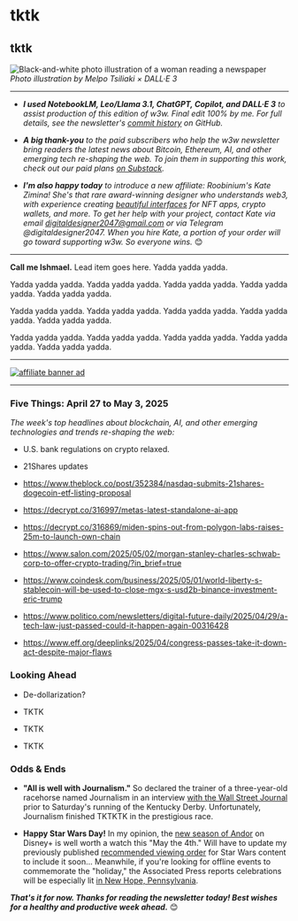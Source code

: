 # tktk
## tktk

![Black-and-white photo illustration of a woman reading a newspaper](https://w3w.news/img/newsreader-illo-melpo-tsiliaki-DALLE3-1920.jpg)
*Photo illustration by Melpo Tsiliaki × DALL·E 3*

<hr>

- _**I used NotebookLM, Leo/Llama 3.1, ChatGPT, Copilot, and DALL·E 3** to assist production of this edition of w3w. Final edit 100% by me. For full details, see the newsletter's [commit history](https://github.com/peteramckay/w3wnewsletter/commits) on GitHub._ <!-- Edit listed AIs as needed before final publication. -->

- _**A big thank-you** to the paid subscribers who help the w3w newsletter bring readers the latest news about Bitcoin, Ethereum, AI, and other emerging tech re-shaping the web. To join them in supporting this work, check out our paid plans [on Substack](https://w3wnews.substack.com/subscribe)._

- _**I'm also happy today** to introduce a new affiliate: Roobinium's Kate Zimina! She's that rare award-winning designer who understands web3, with experience creating [beautiful interfaces](https://dribbble.com/roobinium) for NFT apps, crypto wallets, and more. To get her help with your project, contact Kate via email digitaldesigner2047@gmail.com or via Telegram @digitaldesigner2047. When you hire Kate, a portion of your order will go toward supporting w3w. So everyone wins._ 😊

<hr>

**Call me Ishmael.** Lead item goes here. Yadda yadda yadda.

 Yadda yadda yadda. Yadda yadda yadda. Yadda yadda yadda. Yadda yadda yadda. Yadda yadda yadda.

 Yadda yadda yadda. Yadda yadda yadda. Yadda yadda yadda. Yadda yadda yadda. Yadda yadda yadda.

 Yadda yadda yadda. Yadda yadda yadda. Yadda yadda yadda. Yadda yadda yadda. Yadda yadda yadda.

 <hr>

 [![affiliate banner ad](https://w3w.news/img/affiliate-kz-letter.png)](
 https://dribbble.com/roobinium)

 <hr>

### Five Things: April 27 to May 3, 2025

*The week's top headlines about blockchain, AI, and other emerging technologies and trends re-shaping the web:*

- U.S. bank regulations on crypto relaxed. <!-- Link TK -->

- 21Shares updates <!-- Link TK -->

- https://www.theblock.co/post/352384/nasdaq-submits-21shares-dogecoin-etf-listing-proposal

- https://decrypt.co/316997/metas-latest-standalone-ai-app

- https://decrypt.co/316869/miden-spins-out-from-polygon-labs-raises-25m-to-launch-own-chain

- https://www.salon.com/2025/05/02/morgan-stanley-charles-schwab-corp-to-offer-crypto-trading/?in_brief=true

- https://www.coindesk.com/business/2025/05/01/world-liberty-s-stablecoin-will-be-used-to-close-mgx-s-usd2b-binance-investment-eric-trump

- https://www.politico.com/newsletters/digital-future-daily/2025/04/29/a-tech-law-just-passed-could-it-happen-again-00316428

- https://www.eff.org/deeplinks/2025/04/congress-passes-take-it-down-act-despite-major-flaws

### Looking Ahead


- De-dollarization? <!-- Recent JPM remark on it being more plausible post-tariffs. Coinbase analysts warn of a potential "crypto winter" due to the ongoing trade war and decreased investor confidence. Bitcoin's price is currently above its 200-day moving average, but has shown volatility in recent weeks. ([Decrypt](https://decrypt.co/315089/bitcoin-steadies-but-coinbase-analyst-sees-crypto-winter-tariffs)) -->

- TKTK

- TKTK

- TKTK <!-- Add a CTA either at the beginning or end of this section. Here's language from last week: I'm adding a new section this week to cover specific tech events and developments coming up. If you have conferences, award competitions, or similar time-sensitive stuff in the works, this is a place I'd like to share such info in future updates. Please email me the details at peter[at]w3w[dot]media. 📬 -->

### Odds & Ends

- **"All is well with Journalism."** So declared the trainer of a three-year-old racehorse named Journalism in an interview [with the Wall Street Journal](https://www.wsj.com/sports/journalism-kentucky-derby-horse-racing-1b7c6b02?st=2ShcYJ&reflink=desktopwebshare_permalink) prior to Saturday's running of the Kentucky Derby. Unfortunately, Journalism finished TKTKTK in the prestigious race. <!-- Update copy and link after the derby -->

- **Happy Star Wars Day!** In my opinion, the [new season of Andor]() on Disney+ is well worth a watch this "May the 4th." Will have to update my previously published [recommended viewing order](https://peteramckay.medium.com/the-fastest-hunk-o-junk-in-the-galaxy-58cb09646481) for Star Wars content to include it soon... Meanwhile, if you're looking for offline events to commemorate the "holiday," the Associated Press reports celebrations will be especially lit [in New Hope, Pennsylvania](https://apnews.com/article/star-wars-day-may-4th-holiday-ea1b5b43b00c23f53294dc159da2bae9).
 
_**That's it for now. Thanks for reading the newsletter today! Best wishes for a healthy and productive week ahead.**_ 😊 <!-- Add link to "about" copy when it's ready. -->
